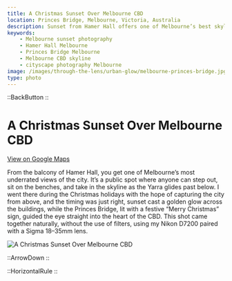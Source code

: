 ```yaml
---
title: A Christmas Sunset Over Melbourne CBD
location: Princes Bridge, Melbourne, Victoria, Australia
description: Sunset from Hamer Hall offers one of Melbourne’s best skyline views. See the Princes Bridge glow and the CBD shine in this festive cityscape shot.
keywords:
    - Melbourne sunset photography
    - Hamer Hall Melbourne
    - Princes Bridge Melbourne
    - Melbourne CBD skyline
    - cityscape photography Melbourne
image: /images/through-the-lens/urban-glow/melbourne-princes-bridge.jpg
type: photo
---
```


::BackButton
::

# A Christmas Sunset Over Melbourne CBD

<a href="https://www.google.com/maps/search/?api=1&query=Hamer+Hall,+Melbourne,+Victoria,+Australia" target="_blank" rel="noopener noreferrer">View on Google Maps</a>

From the balcony of Hamer Hall, you get one of Melbourne’s most underrated views of the city. It’s a public spot where anyone can step out, sit on the benches, and take in the skyline as the Yarra glides past below. I went there during the Christmas holidays with the hope of capturing the city from above, and the timing was just right, sunset cast a golden glow across the buildings, while the Princes Bridge, lit with a festive “Merry Christmas” sign, guided the eye straight into the heart of the CBD. This shot came together naturally, without the use of filters, using my Nikon D7200 paired with a Sigma 18–35mm lens.

![A Christmas Sunset Over Melbourne CBD](/images/through-the-lens/urban-glow/melbourne-princes-bridge.jpg)

<div class="mb-8"></div>

::ArrowDown
::

<div class="mb-8"></div>

::HorizontalRule
::
